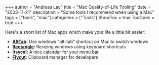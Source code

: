 +++
author = "Andreas  Lay"
title = "Mac Quality-of-Life Tooling"
date = "2023-11-21"
description = "Some tools I recommend when using a Mac"
tags = ["tools", "mac"]
categories = ["Tools"]
ShowToc = true
TocOpen = true
+++

Here's a short list of Mac apps which make your life a little bit easier:

- **[AltTab](https://alt-tab-macos.netlify.app/):** Use windows "alt-tab" shortcut on Mac to switch windows
- **[Rectangle](https://rectangleapp.com/):** Resizing windows using keyboard shortcuts
- **[Itsycal](https://www.mowglii.com/itsycal/):** A nice calendar for your menu bar
- **[Flycut](https://github.com/TermiT/Flycut):** Clipboard manager for developers

